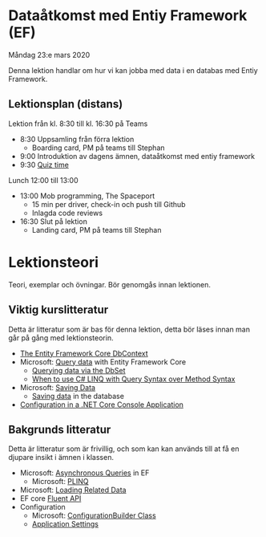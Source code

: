# Dataåtkomst med Entiy Framework (EF)

Måndag 23:e mars 2020

Denna lektion handlar om hur vi kan jobba med data i en databas med Entiy Framework.

## Lektionsplan (distans)
Lektion från kl. 8:30 till kl. 16:30 på Teams

* 8:30 Uppsamling från förra lektion
  * Boarding card, PM på teams till Stephan
* 9:00 Introduktion av dagens ämnen, dataåtkomst med entiy framework
* 9:30 [Quiz time](strategy_quiztime.md)

Lunch 12:00 till 13:00

* 13:00 Mob programming, The Spaceport
  * 15 min per driver, check-in och push till Github
  * Inlagda code reviews
* 16:30 Slut på lektion
	* Landing card, PM på teams till Stephan

# Lektionsteori

Teori, exemplar och övningar. Bör genomgås innan lektionen.

## Viktig kurslitteratur
Detta är litteratur som är bas för denna lektion, detta bör läses innan man går på gång med lektionsteorin.

* [The Entity Framework Core DbContext](https://www.learnentityframeworkcore.com/dbcontext)
* Microsoft: [Query data](https://docs.microsoft.com/en-us/ef/core/querying/) with Entity Framework Core
  * [Querying data via the DbSet](https://www.learnentityframeworkcore.com/dbset/querying-data)
  * [When to use C# LINQ with Query Syntax over Method Syntax](https://michaelscodingspot.com/when-to-use-c-linq-with-query-syntax-over-method-syntax/)
* Microsoft: [Saving Data](https://docs.microsoft.com/en-us/ef/core/saving/)
  * [Saving data](https://www.entityframeworktutorial.net/crud-operation-in-connected-scenario-entity-framework.aspx) in the database
* [Configuration in a .NET Core Console Application](article_configuration.md)

## Bakgrunds litteratur
Detta är litteratur som är frivillig, och som kan kan används till at få en djupare insikt i ämnen i klassen.

* Microsoft: [Asynchronous Queries](https://docs.microsoft.com/en-us/ef/core/querying/async) in EF
  * Microsoft: [PLINQ](https://docs.microsoft.com/en-us/dotnet/standard/parallel-programming/parallel-linq-plinq)
* Microsoft: [Loading Related Data](https://docs.microsoft.com/en-us/ef/core/querying/related-data?wt.mc_id=personal-blog-chnoring)
* EF core [Fluent API](https://entityframeworkcore.com/model-fluent-api)
* Configuration
  * Microsoft: [ConfigurationBuilder Class](https://docs.microsoft.com/en-us/dotnet/api/microsoft.extensions.configuration.configurationbuilder?view=dotnet-plat-ext-3.1)
  * [Application Settings ](https://docs.microsoft.com/en-us/iis-administration/configuration/appsettings.json)
